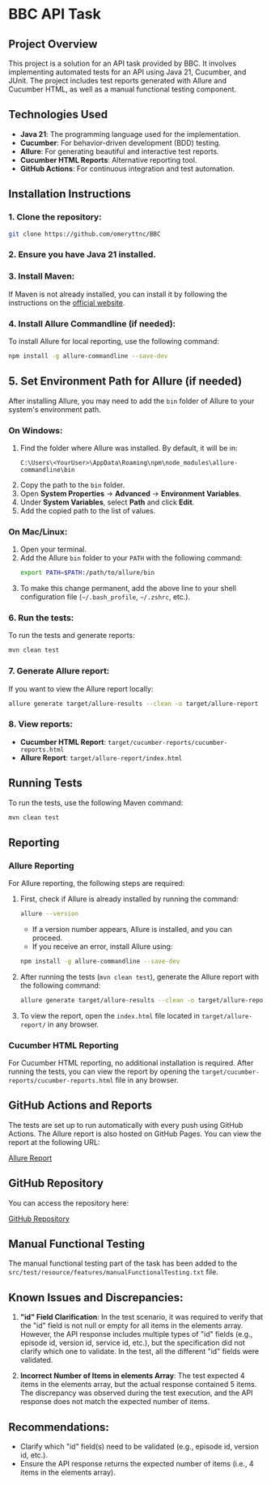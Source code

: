 
# BBC API Task

## Project Overview

This project is a solution for an API task provided by BBC. It involves implementing automated tests for an API using Java 21, Cucumber, and JUnit. The project includes test reports generated with Allure and Cucumber HTML, as well as a manual functional testing component.

## Technologies Used

- **Java 21**: The programming language used for the implementation.
- **Cucumber**: For behavior-driven development (BDD) testing.
- **Allure**: For generating beautiful and interactive test reports.
- **Cucumber HTML Reports**: Alternative reporting tool.
- **GitHub Actions**: For continuous integration and test automation.

## Installation Instructions

### 1. **Clone the repository:**

   ```bash
   git clone https://github.com/omeryttnc/BBC
   ```

### 2. **Ensure you have Java 21 installed.**

### 3. **Install Maven:**

If Maven is not already installed, you can install it by following the instructions on the [official website](https://maven.apache.org/install.html).

### 4. **Install Allure Commandline (if needed):**

To install Allure for local reporting, use the following command:

   ```bash
   npm install -g allure-commandline --save-dev
   ```

## 5. **Set Environment Path for Allure (if needed)**

After installing Allure, you may need to add the `bin` folder of Allure to your system's environment path.

### On **Windows**:
1. Find the folder where Allure was installed. By default, it will be in:
   ```
   C:\Users\<YourUser>\AppData\Roaming\npm\node_modules\allure-commandline\bin
   ```
2. Copy the path to the `bin` folder.
3. Open **System Properties** → **Advanced** → **Environment Variables**.
4. Under **System Variables**, select **Path** and click **Edit**.
5. Add the copied path to the list of values.

### On **Mac/Linux**:
1. Open your terminal.
2. Add the Allure `bin` folder to your `PATH` with the following command:
   ```bash
   export PATH=$PATH:/path/to/allure/bin
   ```
3. To make this change permanent, add the above line to your shell configuration file (`~/.bash_profile`, `~/.zshrc`, etc.).

### 6. **Run the tests:**

To run the tests and generate reports:

```bash
mvn clean test
```

### 7. **Generate Allure report:**

If you want to view the Allure report locally:

```bash
allure generate target/allure-results --clean -o target/allure-report
```

### 8. **View reports:**

- **Cucumber HTML Report**: `target/cucumber-reports/cucumber-reports.html`
- **Allure Report**: `target/allure-report/index.html`

## Running Tests

To run the tests, use the following Maven command:

```bash
mvn clean test
```

## Reporting

### Allure Reporting

For Allure reporting, the following steps are required:

1. First, check if Allure is already installed by running the command:

   ```bash
   allure --version
   ```

   - If a version number appears, Allure is installed, and you can proceed.
   - If you receive an error, install Allure using:

   ```bash
   npm install -g allure-commandline --save-dev
   ```

2. After running the tests (`mvn clean test`), generate the Allure report with the following command:

   ```bash
   allure generate target/allure-results --clean -o target/allure-report
   ```

3. To view the report, open the `index.html` file located in `target/allure-report/` in any browser.

### Cucumber HTML Reporting

For Cucumber HTML reporting, no additional installation is required. After running the tests, you can view the report by opening the `target/cucumber-reports/cucumber-reports.html` file in any browser.

## GitHub Actions and Reports

The tests are set up to run automatically with every push using GitHub Actions. The Allure report is also hosted on GitHub Pages. You can view the report at the following URL:

[Allure Report](https://omeryttnc.github.io/BBC/allure-report)

## GitHub Repository

You can access the repository here:

[GitHub Repository](https://github.com/omeryttnc/BBC)

## Manual Functional Testing

The manual functional testing part of the task has been added to the `src/test/resource/features/manualFunctionalTesting.txt` file.

## Known Issues and Discrepancies:

1. **"id" Field Clarification**: In the test scenario, it was required to verify that the "id" field is not null or empty for all items in the elements array. However, the API response includes multiple types of "id" fields (e.g., episode id, version id, service id, etc.), but the specification did not clarify which one to validate. In the test, all the different "id" fields were validated.

2. **Incorrect Number of Items in elements Array**: The test expected 4 items in the elements array, but the actual response contained 5 items. The discrepancy was observed during the test execution, and the API response does not match the expected number of items.

## Recommendations:

- Clarify which "id" field(s) need to be validated (e.g., episode id, version id, etc.).
- Ensure the API response returns the expected number of items (i.e., 4 items in the elements array).
